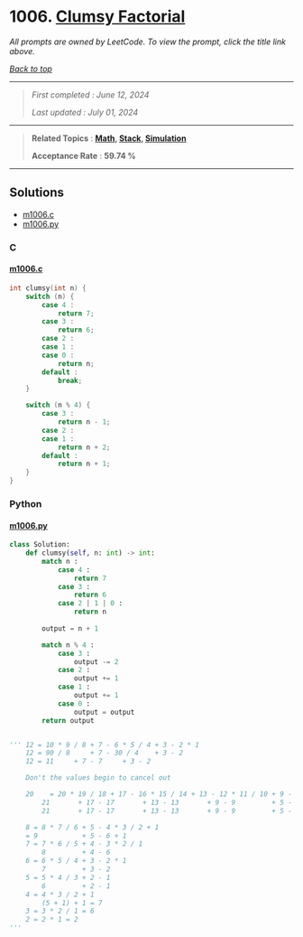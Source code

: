 # 1006. [Clumsy Factorial](<https://leetcode.com/problems/clumsy-factorial>)

*All prompts are owned by LeetCode. To view the prompt, click the title link above.*

*[Back to top](<../README.md>)*

------

> *First completed : June 12, 2024*
>
> *Last updated : July 01, 2024*

------

> **Related Topics** : **[Math](<by_topic/Math.md>), [Stack](<by_topic/Stack.md>), [Simulation](<by_topic/Simulation.md>)**
>
> **Acceptance Rate** : **59.74 %**

------

## Solutions

- [m1006.c](<../my-submissions/m1006.c>)
- [m1006.py](<../my-submissions/m1006.py>)
### C
#### [m1006.c](<../my-submissions/m1006.c>)
```C
int clumsy(int n) {
    switch (n) {
        case 4 :
            return 7;
        case 3 :
            return 6;
        case 2 :
        case 1 :
        case 0 :
            return n;
        default :
            break;
    }

    switch (n % 4) {
        case 3 :
            return n - 1;
        case 2 :
        case 1 :
            return n + 2;
        default :
            return n + 1;
    }
}
```

### Python
#### [m1006.py](<../my-submissions/m1006.py>)
```Python
class Solution:
    def clumsy(self, n: int) -> int:
        match n :
            case 4 :
                return 7
            case 3 :
                return 6
            case 2 | 1 | 0 :
                return n
            
        output = n + 1

        match n % 4 :
            case 3 :
                output -= 2
            case 2 :
                output += 1
            case 1 :
                output += 1
            case 0 : 
                output = output
        return output


''' 12 = 10 * 9 / 8 + 7 - 6 * 5 / 4 + 3 - 2 * 1
    12 = 90 / 8 	+ 7 - 30 / 4	+ 3 - 2
    12 = 11		+ 7 - 7		+ 3 - 2

    Don't the values begin to cancel out

    20    = 20 * 19 / 18 + 17 - 16 * 15 / 14 + 13 - 12 * 11 / 10 + 9 - 8 * 7 / 6 + 5 - 4 * 3 / 2 + 1
        21	     + 17 - 17		 + 13 - 13	     + 9 - 9	     + 5 - 6 + 1
        21	     + 17 - 17		 + 13 - 13	     + 9 - 9	     + 5 - 5

    8 = 8 * 7 / 6 + 5 - 4 * 3 / 2 + 1
    = 9 	      + 5 - 6 + 1
    7 = 7 * 6 / 5 + 4 - 3 * 2 / 1
        8         + 4 - 6
    6 = 6 * 5 / 4 + 3 - 2 * 1
        7         + 3 - 2
    5 = 5 * 4 / 3 + 2 - 1
        6         + 2 - 1
    4 = 4 * 3 / 2 + 1
        (5 + 1) + 1 = 7
    3 = 3 * 2 / 1 = 6
    2 = 2 * 1 = 2
'''

```

